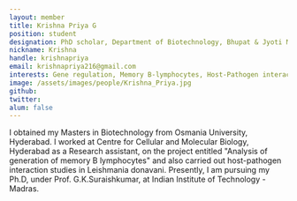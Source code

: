```yaml
---
layout: member
title: Krishna Priya G
position: student
designation: PhD scholar, Department of Biotechnology, Bhupat & Jyoti Mehta School of Biosciences
nickname: Krishna
handle: krishnapriya 
email: krishnapriya216@gmail.com
interests: Gene regulation, Memory B-lymphocytes, Host-Pathogen interactions
image: /assets/images/people/Krishna_Priya.jpg
github: 
twitter: 
alum: false
---
```


I obtained my Masters in Biotechnology from Osmania University, Hyderabad. I worked at Centre for Cellular and Molecular Biology, Hyderabad as a Research assistant, on the project entitled "Analysis of generation of memory B lymphocytes" and also carried out host-pathogen interaction studies in Leishmania donavani. Presently, I am pursuing my Ph.D, under Prof. G.K.Suraishkumar, at Indian Institute of Technology - Madras. 
